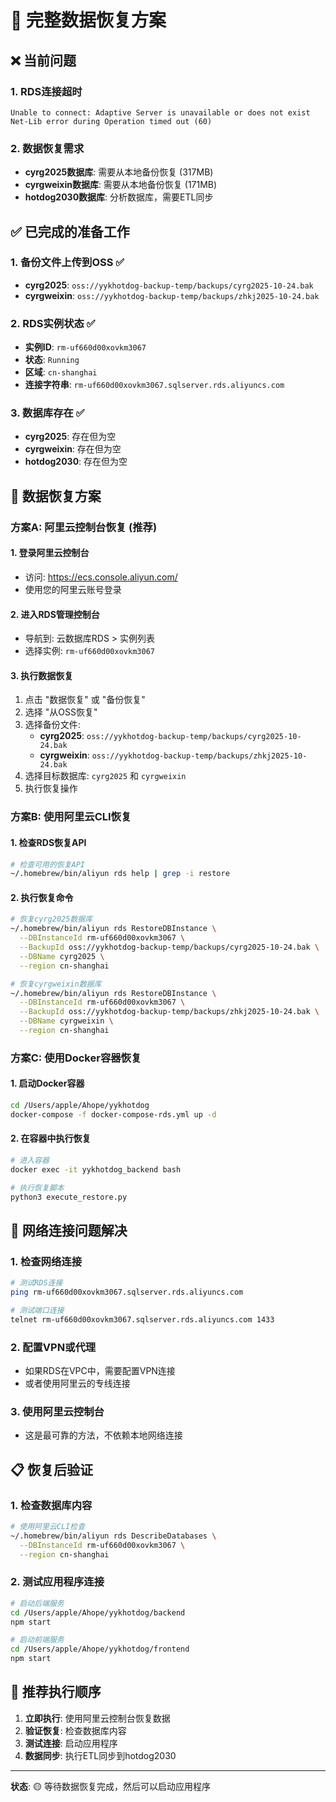 # 🚨 完整数据恢复方案

## ❌ 当前问题

### 1. RDS连接超时
```
Unable to connect: Adaptive Server is unavailable or does not exist
Net-Lib error during Operation timed out (60)
```

### 2. 数据恢复需求
- **cyrg2025数据库**: 需要从本地备份恢复 (317MB)
- **cyrgweixin数据库**: 需要从本地备份恢复 (171MB)
- **hotdog2030数据库**: 分析数据库，需要ETL同步

## ✅ 已完成的准备工作

### 1. 备份文件上传到OSS ✅
- **cyrg2025**: `oss://yykhotdog-backup-temp/backups/cyrg2025-10-24.bak`
- **cyrgweixin**: `oss://yykhotdog-backup-temp/backups/zhkj2025-10-24.bak`

### 2. RDS实例状态 ✅
- **实例ID**: `rm-uf660d00xovkm3067`
- **状态**: `Running`
- **区域**: `cn-shanghai`
- **连接字符串**: `rm-uf660d00xovkm3067.sqlserver.rds.aliyuncs.com`

### 3. 数据库存在 ✅
- **cyrg2025**: 存在但为空
- **cyrgweixin**: 存在但为空
- **hotdog2030**: 存在但为空

## 🚀 数据恢复方案

### 方案A: 阿里云控制台恢复 (推荐)

#### 1. 登录阿里云控制台
- 访问: https://ecs.console.aliyun.com/
- 使用您的阿里云账号登录

#### 2. 进入RDS管理控制台
- 导航到: 云数据库RDS > 实例列表
- 选择实例: `rm-uf660d00xovkm3067`

#### 3. 执行数据恢复
1. 点击 "数据恢复" 或 "备份恢复"
2. 选择 "从OSS恢复"
3. 选择备份文件:
   - **cyrg2025**: `oss://yykhotdog-backup-temp/backups/cyrg2025-10-24.bak`
   - **cyrgweixin**: `oss://yykhotdog-backup-temp/backups/zhkj2025-10-24.bak`
4. 选择目标数据库: `cyrg2025` 和 `cyrgweixin`
5. 执行恢复操作

### 方案B: 使用阿里云CLI恢复

#### 1. 检查RDS恢复API
```bash
# 检查可用的恢复API
~/.homebrew/bin/aliyun rds help | grep -i restore
```

#### 2. 执行恢复命令
```bash
# 恢复cyrg2025数据库
~/.homebrew/bin/aliyun rds RestoreDBInstance \
  --DBInstanceId rm-uf660d00xovkm3067 \
  --BackupId oss://yykhotdog-backup-temp/backups/cyrg2025-10-24.bak \
  --DBName cyrg2025 \
  --region cn-shanghai

# 恢复cyrgweixin数据库
~/.homebrew/bin/aliyun rds RestoreDBInstance \
  --DBInstanceId rm-uf660d00xovkm3067 \
  --BackupId oss://yykhotdog-backup-temp/backups/zhkj2025-10-24.bak \
  --DBName cyrgweixin \
  --region cn-shanghai
```

### 方案C: 使用Docker容器恢复

#### 1. 启动Docker容器
```bash
cd /Users/apple/Ahope/yykhotdog
docker-compose -f docker-compose-rds.yml up -d
```

#### 2. 在容器中执行恢复
```bash
# 进入容器
docker exec -it yykhotdog_backend bash

# 执行恢复脚本
python3 execute_restore.py
```

## 🔧 网络连接问题解决

### 1. 检查网络连接
```bash
# 测试RDS连接
ping rm-uf660d00xovkm3067.sqlserver.rds.aliyuncs.com

# 测试端口连接
telnet rm-uf660d00xovkm3067.sqlserver.rds.aliyuncs.com 1433
```

### 2. 配置VPN或代理
- 如果RDS在VPC中，需要配置VPN连接
- 或者使用阿里云的专线连接

### 3. 使用阿里云控制台
- 这是最可靠的方法，不依赖本地网络连接

## 📋 恢复后验证

### 1. 检查数据库内容
```bash
# 使用阿里云CLI检查
~/.homebrew/bin/aliyun rds DescribeDatabases \
  --DBInstanceId rm-uf660d00xovkm3067 \
  --region cn-shanghai
```

### 2. 测试应用程序连接
```bash
# 启动后端服务
cd /Users/apple/Ahope/yykhotdog/backend
npm start

# 启动前端服务
cd /Users/apple/Ahope/yykhotdog/frontend
npm start
```

## 🎯 推荐执行顺序

1. **立即执行**: 使用阿里云控制台恢复数据
2. **验证恢复**: 检查数据库内容
3. **测试连接**: 启动应用程序
4. **数据同步**: 执行ETL同步到hotdog2030

---

**状态**: 🟡 等待数据恢复完成，然后可以启动应用程序

